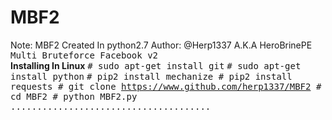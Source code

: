 # MBF2
Note: MBF2 Created In python2.7
Author: @Herp1337 A.K.A HeroBrinePE
<tt>Multi Bruteforce Facebook v2</tt></br>
<b>Installing In Linux</b>
<tt># sudo apt-get install git</tt>
<tt># sudo apt-get install python</tt>
<tt># pip2 install mechanize<tt>
<tt># pip2 install requests<tt>
<tt># git clone https://www.github.com/herp1337/MBF2<tt>
<tt># cd MBF2<tt>
<tt># python MBF2.py<tt>
......................................
